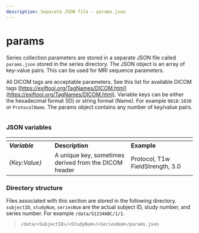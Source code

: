 ```yaml
---
description: Separate JSON file - params.json
---
```


# params

Series collection parameters are stored in a separate JSON file called `params.json` stored in the series directory. The JSON object is an array of key-value pairs. This can be used for MRI sequence parameters.

All DICOM tags are acceptable parameters. See this list for available DICOM tags [https://exiftool.org/TagNames/DICOM.html](https://exiftool.org/TagNames/DICOM.html). Variable keys can be either the hexadecimal format (ID) or string format (Name). For example `0018:1030` or `ProtocolName`. The params object contains any number of key/value pairs.

<figure><img src="https://mermaid.ink/img/pako:eNqVlFFvmzAQx79K5CoSkSAiiKbEk_q0vUzTJq1vEy9XfCReASPbaGFRvvtsg0lIO6nlwf4f_v3P9p3gRArBkFCyl9AeFt9-5s3CPFIIHUWPLRQvsMdgnFefLqvB16cf351aGZCBhsAO14hNwFuseIMqmNQNgccWJa-x0Sq40jeUTc14od0ekVVcNCD71UC5t9Gj6p5_Y2ESeeGzjOt7KboWGqh6xVXgosiHHvVWm053jJujj_MbRI2gOmkQL95gmOz2KnDjtDoktFuY-9od3PR6eTrrq1M6Q7S2LZJQq5JXtktWemQYl8sLaqtgQTXr1HJ5VXaLXcIBvsQL92LlfVNL3TnGYPD46Mbhr2ENXg8GH80M0xV0X-FiOr5lKnpXlmVoaiXFC0YM1AGkhJ4mc9Nsl48Yb6rwEeusFO8x-rY789TP9zj_68H7OA4HF71L03TU0R_O9IEm7ZGEpEZZA2fm4z_ZbDnRB6wxJ9RIhiV0lc5J3pwN2rWm-viFcS0koSVUCkMCnRZPfVMQqmWHHvrMwfxL6okyH9wvIWYxoSdyJDQOSU9oEm_X2yx9yLbZ5iHJdml2Dslf54jXu-HJ7nebzTbJsvM_ooWUoA?type=png" alt=""><figcaption></figcaption></figure>

### JSON variables

<table data-header-hidden><thead><tr><th width="137.4"></th><th width="345"></th><th width="243"></th></tr></thead><tbody><tr><td><em><strong>Variable</strong></em></td><td><strong>Description</strong></td><td><strong>Example</strong></td></tr><tr><td><em>{Key:Value}</em></td><td>A unique key, sometimes derived from the DICOM header</td><td>Protocol, T1w<br>FieldStrength, 3.0</td></tr></tbody></table>

### Directory structure

Files associated with this section are stored in the following directory. `subjectID`, `studyNum`, `seriesNum` are the actual subject ID, study number, and series number. For example `/data/S1234ABC/1/1`.

> `/data/<SubjectID>/<StudyNum>/<SeriesNum>/params.json`
